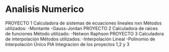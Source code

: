 # Analisis Numerico
PROYECTO 1
Calculadora de sistemas de ecuaciones lineales nxn
Métodos utilizados:
 -Montante
 -Gauss-Jordan
PROYECTO 2
Calculadora de raíces de funciones
Método utilizado:
  -Netwon Raphson
PROYECTO 3
Calculadora de interpolación
Métodos utilizados:
   -Interpolación Lineal
   -Polinomio de Interpolación Único
PIA
Integracion de los proyectos 1,2 y 3



